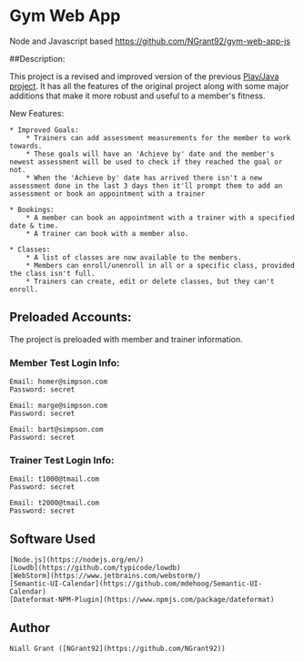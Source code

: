 # Gym Web App
Node and Javascript based
<https://github.com/NGrant92/gym-web-app-js>

##Description:

This project is a revised and improved version of the previous [Play/Java project](https://github.com/NGrant92/ca-gym-web-app).
It has all the features of the original project along with some major additions that make it more robust and useful to a member's fitness.

New Features:

    * Improved Goals:
        * Trainers can add assessment measurements for the member to work towards.
        * These goals will have an 'Achieve by' date and the member's newest assessment will be used to check if they reached the goal or not.
        * When the 'Achieve by' date has arrived there isn't a new assessment done in the last 3 days then it'll prompt them to add an assessment or book an appointment with a trainer

    * Bookings:
        * A member can book an appointment with a trainer with a specified date & time.
        * A trainer can book with a member also.

    * Classes:
        * A list of classes are now available to the members.
        * Members can enroll/unenroll in all or a specific class, provided the class isn't full.
        * Trainers can create, edit or delete classes, but they can't enroll.

## Preloaded Accounts:
The project is preloaded with member and trainer information.

### Member Test Login Info:

    Email: homer@simpson.com
    Password: secret

    Email: marge@simpson.com
    Password: secret

    Email: bart@simpson.com
    Password: secret

### Trainer Test Login Info:

    Email: t1000@tmail.com
    Password: secret

    Email: t2000@tmail.com
    Password: secret

## Software Used

    [Node.js](https://nodejs.org/en/)
    [Lowdb](https://github.com/typicode/lowdb)
    [WebStorm](https://www.jetbrains.com/webstorm/)
    [Semantic-UI-Calendar](https://github.com/mdehoog/Semantic-UI-Calendar)
    [Dateformat-NPM-Plugin](https://www.npmjs.com/package/dateformat)

## Author

    Niall Grant ([NGrant92](https://github.com/NGrant92))
